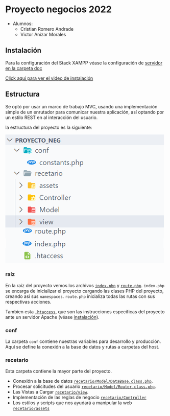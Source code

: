 # Proyecto negocios 2022

+ Alumnos:
  + Cristian Romero Andrade
  + Victor Anizar Morales

## Instalación

Para la configuración del Stack XAMPP véase la configuración de [servidor en la carpeta doc](docs/Servidor/README.md)

[Click aquí para ver el video de instalación](https://drive.google.com/file/d/1eQzedCKyAIe5GolCBDo6TZyv6n_paDU9/view?usp=sharing)

## Estructura

Se optó por usar un marco de trabajo MVC, usando una implementación simple de un enrutador para comunicar nuestra
aplicación, así optando por un estilo REST en al interacción del usuario.

la estructura del proyecto es la siguiente:

![mvc](./docs/img/mvc.png)


### raíz

En la raíz del proyecto vemos los archivos [`index.php`](index.php) y [`route.php`](route.php). `index.php` se encarga de inicializar el proyecto cargando
las clases PHP del proyecto, creando asi sus `namespaces`. `route.php`
inicializa todas las rutas con sus respectivas acciones.

Tambien esta [`.htaccess`](.htaccess), que son las instrucciones especificas del proyecto ante un servidor Apache (véase [instalación](#instalación)).
### conf

La carpeta `conf` contiene nuestras variables para desarrollo y producción.
Aquí se define la conexión a la base de datos y rutas a carpetas del host.

### recetario

Esta carpeta contiene la mayor parte del proyecto.

+ Conexión a la base de datos [`recetario/Model/DataBase.class.php`](recetario/Model/DataBase.class.php).
+ Procesar solicitudes del usuario [`recetario/Model/Router.class.php`](recetario/Controller).
+ Las Vistas a Cargar [`recetario/view`](recetario/view/).
+ Implementación de las reglas de negocio [`recetario/Controller`](recetario/Controller/)
+ Los estilos y scripts que nos ayudará a manipular la web [`recetario/assets`](recetario/assets/)
